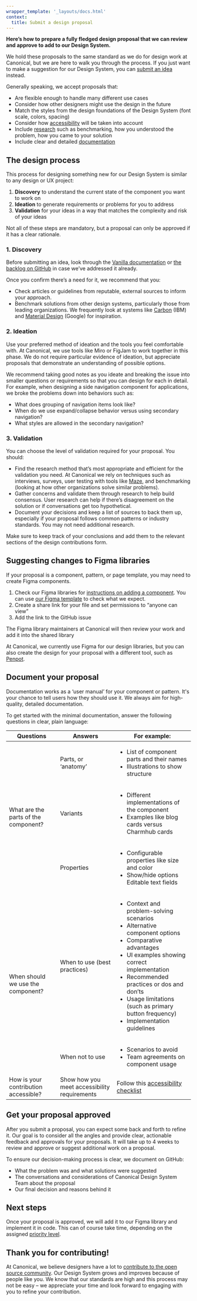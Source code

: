 ```yaml
---
wrapper_template: '_layouts/docs.html'
context:
  title: Submit a design proposal
---
```


**Here’s how to prepare a fully fledged design proposal that we can review and approve to add to our Design System.**

We hold these proposals to the same standard as we do for design work at Canonical, but we are here to walk you through the process. If you just want to make a suggestion for our Design System, you can [submit an idea](/docs/contribute/idea) instead.

Generally speaking, we accept proposals that:

- Are flexible enough to handle many different use cases
- Consider how other designers might use the design in the future
- Match the styles from the design foundations of the Design System (font scale, colors, spacing)
- Consider how [accessibility](https://vanillaframework.io/accessibility) will be taken into account
- Include [research](#the-design-process) such as benchmarking, how you understood the problem, how you came to your solution
- Include clear and detailed [documentation](#document-your-proposal)

## The design process

This process for designing something new for our Design System is similar to any design or UX project:

1. **Discovery** to understand the current state of the component you want to work on
2. **Ideation** to generate requirements or problems for you to address
3. **Validation** for your ideas in a way that matches the complexity and risk of your ideas

Not all of these steps are mandatory, but a proposal can only be approved if it has a clear rationale.

### 1. Discovery

Before submitting an idea, look through the [Vanilla documentation](https://vanillaframework.io/docs) or [the backlog on GitHub](https://github.com/canonical/vanilla-framework/issues) in case we’ve addressed it already.

Once you confirm there’s a need for it, we recommend that you:

- Check articles or guidelines from reputable, external sources to inform your approach.
- Benchmark solutions from other design systems, particularly those from leading organizations. We frequently look at systems like [Carbon](https://carbondesignsystem.com/) (IBM) and [Material Design](https://material.io/) (Google) for inspiration.

### 2. Ideation

Use your preferred method of ideation and the tools you feel comfortable with. At Canonical, we use tools like Miro or FigJam to work together in this phase. We do not require particular evidence of ideation, but appreciate proposals that demonstrate an understanding of possible options.

We recommend taking good notes as you ideate and breaking the issue into smaller questions or requirements so that you can design for each in detail. For example, when designing a side navigation component for applications, we broke the problems down into behaviors such as:

- What does grouping of navigation items look like?
- When do we use expand/collapse behavior versus using secondary navigation?
- What styles are allowed in the secondary navigation?

### 3. Validation

You can choose the level of validation required for your proposal. You should:

- Find the research method that’s most appropriate and efficient for the validation you need. At Canonical we rely on techniques such as interviews, surveys, user testing with tools like [Maze](http://maze.com), and benchmarking (looking at how other organizations solve similar problems).
- Gather concerns and validate them through research to help build consensus. User research can help if there’s disagreement on the solution or if conversations get too hypothetical.
- Document your decisions and keep a list of sources to back them up, especially if your proposal follows common patterns or industry standards. You may not need additional research.

Make sure to keep track of your conclusions and add them to the relevant sections of the design contributions form.

## Suggesting changes to Figma libraries

If your proposal is a component, pattern, or page template, you may need to create Figma components.

1. Check our Figma libraries for [instructions on adding a component](https://www.figma.com/community/file/1435297834108003391). You can use [our Figma template](https://www.figma.com/files/team/989818926921821605/project/354426501/%F0%9F%AA%9A-Design-Systems-Component-Contributions?fuid=802129372533337888) to check what we expect.
2. Create a share link for your file and set permissions to “anyone can view”
3. Add the link to the GitHub issue

The Figma library maintainers at Canonical will then review your work and add it into the shared library

At Canonical, we currently use Figma for our design libraries, but you can also create the design for your proposal with a different tool, such as [Penpot](https://penpot.app/).

## Document your proposal

Documentation works as a ‘user manual’ for your component or pattern. It's your chance to tell users how they should use it. We always aim for high-quality, detailed documentation.

To get started with the minimal documentation, answer the following questions in clear, plain language:

<table>
  <thead>
  <tr>
    <th>Questions</th>
    <th>Answers</th>
    <th>For example:</th>
  </tr>
  </thead>
  <tbody>
    <tr>
      <td rowspan="3">What are the parts of the component?</td>
      <td>Parts, or ‘anatomy’</td>
      <td>
        <ul class="u-no-margin--bottom">
          <li>List of component parts and their names</li>
          <li>Illustrations to show structure</li>
        </ul>
      </td>
    </tr>
    <tr>
      <td>Variants</td>
      <td>
        <ul class="u-no-margin--bottom">
          <li>Different implementations of the component</li>
          <li>Examples like blog cards versus Charmhub cards</li>
        </ul>
      </td>
    </tr>
    <tr>
      <td>Properties</td>
      <td>
        <ul class="u-no-margin--bottom">
          <li>Configurable properties like size and color</li>
          <li>Show/hide options Editable text fields</li>
        </ul>
      </td>
    </tr>
    <tr>
      <td rowspan="2">When should we use the component?</td>
      <td>When to use (best practices)</td>
      <td>
        <ul class="u-no-margin--bottom">
          <li>Context and problem-solving scenarios</li>
          <li>Alternative component options</li>
          <li>Comparative advantages</li>
          <li>UI examples showing correct implementation</li>
          <li>Recommended practices or dos and don’ts</li>
          <li>Usage limitations (such as primary button frequency)</li>
          <li>Implementation guidelines</li>
        </ul>
      </td>
    </tr>
    <tr>
      <td>When not to use</td>
      <td>
        <ul class="u-no-margin--bottom">
          <li>Scenarios to avoid</li>
          <li>Team agreements on component usage</li>
        </ul>
      </td>
    </tr>
    <tr>
      <td>How is your contribution accessible?</td>
      <td>Show how you meet accessibility requirements</td>
      <td>Follow this <a href="/accessibility">accessibility checklist</a></td>
    </tr>
  </tbody>
</table>

## Get your proposal approved

After you submit a proposal, you can expect some back and forth to refine it. Our goal is to consider all the angles and provide clear, actionable feedback and approvals for your proposals. It will take up to 4 weeks to review and approve or suggest additional work on a proposal.

To ensure our decision-making process is clear, we document on GitHub:

- What the problem was and what solutions were suggested
- The conversations and considerations of Canonical Design System Team about the proposal
- Our final decision and reasons behind it

## Next steps

Once your proposal is approved, we will add it to our Figma library and implement it in code. This can of course take time, depending on the assigned [priority level](/docs/contribute/idea#how-we-assign-priority-levels).

## Thank you for contributing!

At Canonical, we believe designers have a lot to [contribute to the open source community](https://canonical.design/open-design). Our Design System grows and improves because of people like you. We know that our standards are high and this process may not be easy – we appreciate your time and look forward to engaging with you to refine your contribution.
